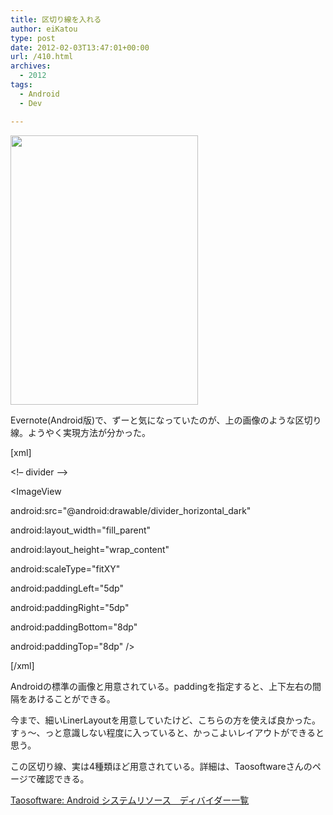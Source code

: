 ```yaml
---
title: 区切り線を入れる
author: eiKatou
type: post
date: 2012-02-03T13:47:01+00:00
url: /410.html
archives:
  - 2012
tags:
  - Android
  - Dev

---
```

[<img src="http://eikatou.net/blog/wp-content/uploads/2012/02/20120203a.jpg" alt="" title="20120203a" width="300" height="431" class="alignnone size-full wp-image-412" srcset="/uploads/2012/02/20120203a.jpg 300w, /uploads/2012/02/20120203a-208x300.jpg 208w" sizes="(max-width: 300px) 100vw, 300px" />][1]

Evernote(Android版)で、ずーと気になっていたのが、上の画像のような区切り線。ようやく実現方法が分かった。

[xml]
  
<!&#8211; divider &#8211;>
  
<ImageView
      
android:src="@android:drawable/divider\_horizontal\_dark"
      
android:layout\_width="fill\_parent"
      
android:layout\_height="wrap\_content"
      
android:scaleType="fitXY"
      
android:paddingLeft="5dp"
      
android:paddingRight="5dp"
      
android:paddingBottom="8dp"
      
android:paddingTop="8dp" />
  
[/xml]

Androidの標準の画像と用意されている。paddingを指定すると、上下左右の間隔をあけることができる。
  
今まで、細いLinerLayoutを用意していたけど、こちらの方を使えば良かった。すぅ〜、っと意識しない程度に入っていると、かっこよいレイアウトができると思う。

この区切り線、実は4種類ほど用意されている。詳細は、Taosoftwareさんのページで確認できる。
  
[Taosoftware: Android システムリソース　ディバイダー一覧][2]

 [1]: http://eikatou.net/blog/wp-content/uploads/2012/02/20120203a.jpg
 [2]: http://www.taosoftware.co.jp/blog/2009/03/android_22.html
